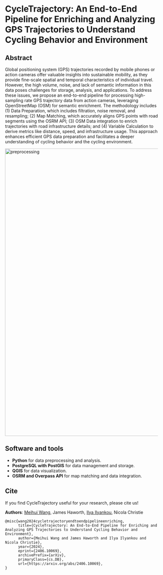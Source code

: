 # CycleTrajectory: An End-to-End Pipeline for Enriching and Analyzing GPS Trajectories to Understand Cycling Behavior and Environment


## Abstract
Global positioning system (GPS) trajectories recorded by mobile phones or action cameras offer valuable insights into sustainable mobility, as they provide fine-scale spatial and temporal characteristics of individual travel. However, the high volume, noise, and lack of semantic information in this data poses challenges for storage, analysis, and applications. To address these issues, we propose an end-to-end pipeline for processing high-sampling rate GPS trajectory data from action cameras, leveraging OpenStreetMap (OSM) for semantic enrichment. The methodology includes (1) Data Preparation, which includes filtration, noise removal, and resampling; (2) Map Matching, which accurately aligns GPS points with road segments using the OSRM API; (3) OSM Data integration to enrich trajectories with road infrastructure details; and (4) Variable Calculation to derive metrics like distance, speed, and infrastructure usage. This approach enhances efficient GPS data preparation and facilitates a deeper understanding of cycling behavior and the cycling environment.

<img width="947" alt="preprocessing" src="https://github.com/user-attachments/assets/67d3834b-1298-4973-8d79-a50d4f7a37f1">

## Software and tools
- **Python** for data preprocessing and analysis.
- **PostgreSQL with PostGIS** for data management and storage.
- **QGIS** for data visualization.
- **OSRM and Overpass API** for map matching and data integration.


## Cite
If you find CycleTrajectory useful for your research, please cite us!

**Authors**: [Meihui Wang](https://github.com/Ceciliawangwang), James Haworth, [Ilya Ilyankou](https://github.com/ilyankou), Nicola Christie
```
@misc{wang2024cycletrajectoryendtoendpipelineenriching,
      title={CycleTrajectory: An End-to-End Pipeline for Enriching and Analyzing GPS Trajectories to Understand Cycling Behavior and Environment}, 
      author={Meihui Wang and James Haworth and Ilya Ilyankou and Nicola Christie},
      year={2024},
      eprint={2406.10069},
      archivePrefix={arXiv},
      primaryClass={cs.DB},
      url={https://arxiv.org/abs/2406.10069}, 
}
```
